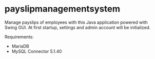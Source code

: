 # payslipmanagementsystem

Manage payslips of employees with this Java application powered with Swing GUI. At first startup, settings and admin account will be initialized.

Requirements:
- MariaDB
- MySQL Connector 5.1.40
